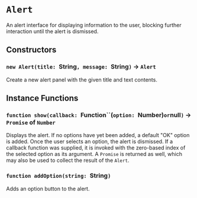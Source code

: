 # `Alert`

An alert interface for displaying information to the user, blocking further interaction until the alert is dismissed.   
  


## Constructors

### `new Alert(title: `String`, message: `String`)` → `Alert`

Create a new alert panel with the given title and text contents.   
  


## Instance Functions

### `function show(callback: `Function``(`‍option: `Number`‍`)` or `null`)` → `Promise` of `Number`

Displays the alert. If no options have yet been added, a default "OK" option is added. Once the user selects an option, the alert is dismissed. If a callback function was supplied, it is invoked with the zero-based index of the selected option as its argument. A `Promise` is returned as well, which may also be used to collect the result of the `Alert`.   
  


### `function addOption(string: `String`)`

Adds an option button to the alert.   
  

